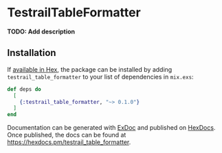 # TestrailTableFormatter

**TODO: Add description**

## Installation

If [available in Hex](https://hex.pm/docs/publish), the package can be installed
by adding `testrail_table_formatter` to your list of dependencies in `mix.exs`:

```elixir
def deps do
  [
    {:testrail_table_formatter, "~> 0.1.0"}
  ]
end
```

Documentation can be generated with [ExDoc](https://github.com/elixir-lang/ex_doc)
and published on [HexDocs](https://hexdocs.pm). Once published, the docs can
be found at <https://hexdocs.pm/testrail_table_formatter>.

